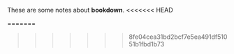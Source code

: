These are some notes about **bookdown**. 
<<<<<<< HEAD

=======
>>>>>>> 8fe04cea31bd2bcf7e5ea491df51051b1fbd1b73
